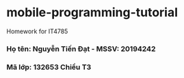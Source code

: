 # mobile-programming-tutorial
Homework for IT4785

### Họ tên: Nguyễn Tiến Đạt - MSSV: 20194242
### Mã lớp: 132653 Chiều T3
